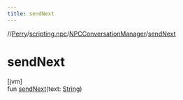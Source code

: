 ```yaml
---
title: sendNext
---
```

//[Perry](../../../index.html)/[scripting.npc](../index.html)/[NPCConversationManager](index.html)/[sendNext](send-next.html)



# sendNext



[jvm]\
fun [sendNext](send-next.html)(text: [String](https://kotlinlang.org/api/latest/jvm/stdlib/kotlin/-string/index.html))




